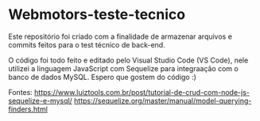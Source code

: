 # Webmotors-teste-tecnico
Este repositório foi criado com a finalidade de armazenar arquivos e commits feitos para o test técnico de back-end.

O código foi todo feito e editado pelo Visual Studio Code (VS Code), nele utilizei a linguagem JavaScript com Sequelize para integraação com o banco de dados MySQL.
Espero que gostem do código :)

Fontes:
  https://www.luiztools.com.br/post/tutorial-de-crud-com-node-js-sequelize-e-mysql/
  https://sequelize.org/master/manual/model-querying-finders.html
